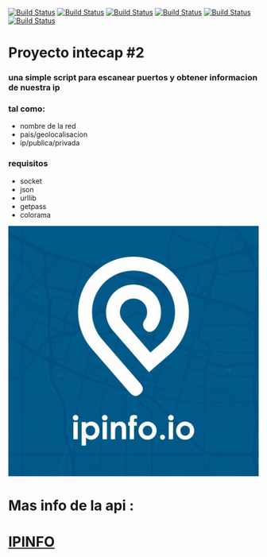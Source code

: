 [![Build Status](https://img.shields.io/badge/Python-3.7-green?logo=python)]()
[![Build Status](https://img.shields.io/badge/Lib-Socket-ligthgreen?logo=python)]()
[![Build Status](https://img.shields.io/badge/Lib-Json-red?logo=python)]()
[![Build Status](https://img.shields.io/badge/Lib-Urllib-black?logo=python)]()
[![Build Status](https://img.shields.io/badge/Lib-Colorama-yellow?logo=python)]()
[![Build Status](https://img.shields.io/badge/Api-ipinfo.io-blue?logo=)]()

# Proyecto intecap #2
### una simple script para escanear puertos y obtener informacion de nuestra ip
### tal como:

* nombre de la red
* pais/geolocalisacion
* ip/publica/privada


### requisitos

* socket
* json
* urllib
* getpass
* colorama


![Alt text](https://github.com/BarbatosRE/My-ip-info/blob/master/0_1MELUoNttmEQVseZ.jpg)

# Mas info de la api :
# [IPINFO](http://https://ipinfo.io/)


